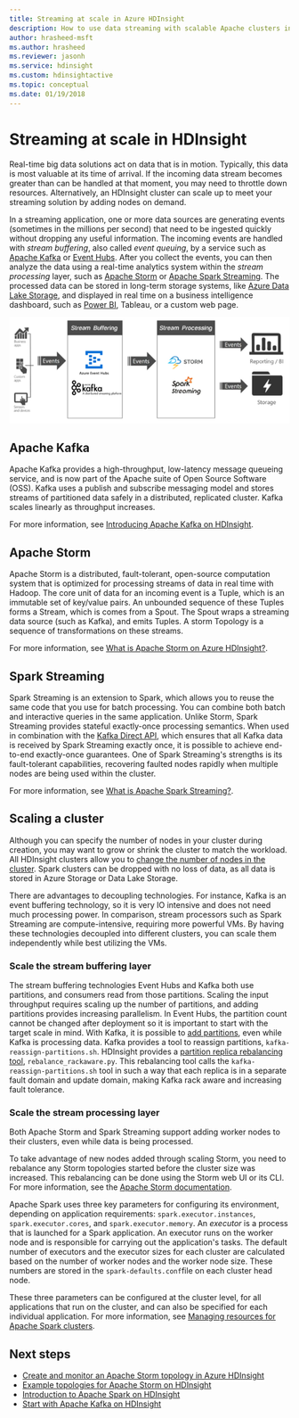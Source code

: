 ```yaml
---
title: Streaming at scale in Azure HDInsight
description: How to use data streaming with scalable Apache clusters in Azure HDInsight.
author: hrasheed-msft
ms.author: hrasheed
ms.reviewer: jasonh
ms.service: hdinsight
ms.custom: hdinsightactive
ms.topic: conceptual
ms.date: 01/19/2018
---
```


# Streaming at scale in HDInsight

Real-time big data solutions  act on data that is in motion. Typically, this data is most valuable at its time of arrival. If the incoming data stream becomes greater than can be handled at that moment, you may need to throttle down resources. Alternatively, an HDInsight cluster can   scale up to meet your streaming solution by adding nodes on demand.


In a streaming application, one or more data sources are generating events (sometimes in the millions per second) that need to be ingested  quickly  without dropping any useful information. The incoming events are handled with *stream buffering*, also called *event queuing*, by a service such as [Apache Kafka](kafka/apache-kafka-introduction.md) or [Event Hubs](https://azure.microsoft.com/services/event-hubs/). After you collect the events, you can then analyze the data using a real-time analytics system within the *stream processing* layer, such as [Apache Storm](storm/apache-storm-overview.md) or [Apache Spark Streaming](spark/apache-spark-streaming-overview.md). The processed data can be stored in long-term storage systems, like [Azure Data Lake Storage](https://azure.microsoft.com/services/storage/data-lake-storage/), and displayed in real time on a business intelligence dashboard, such as [Power BI](https://powerbi.microsoft.com), Tableau, or a custom web page.


![HDInsight Streaming Patterns](./media/hdinsight-streaming-at-scale-overview/HDInsight-streaming-patterns.png)

## Apache Kafka

Apache Kafka provides a high-throughput, low-latency message queueing service, and is now part of the Apache suite of Open Source Software (OSS). Kafka uses a publish and subscribe messaging model and stores streams of partitioned data safely in a distributed, replicated cluster. Kafka  scales linearly as throughput increases.

For more information, see [Introducing Apache Kafka on HDInsight](kafka/apache-kafka-introduction.md).

## Apache Storm

Apache Storm is a distributed, fault-tolerant, open-source computation system that is optimized for processing streams of data in real time with Hadoop. The core unit of data for an incoming event is  a Tuple, which is an immutable set of key/value pairs. An unbounded sequence of these Tuples forms a Stream, which is comes from a Spout. The Spout wraps a streaming data source (such as Kafka), and emits Tuples. A storm Topology is a sequence of transformations on these streams.

For more information, see [What is Apache Storm on Azure HDInsight?](storm/apache-storm-overview.md).

## Spark Streaming

Spark Streaming  is an extension to Spark, which allows you to reuse the same code that you use for batch processing. You can  combine both batch and interactive queries in the same application. Unlike Storm, Spark Streaming provides stateful exactly-once processing semantics. When used in combination with the [Kafka Direct API](https://spark.apache.org/docs/latest/streaming-kafka-integration.html), which ensures that all Kafka data is received by Spark Streaming exactly once, it is possible to achieve end-to-end exactly-once guarantees. One of Spark Streaming's strengths is its fault-tolerant capabilities, recovering faulted nodes rapidly when multiple nodes are being used within the cluster.

For more information, see [What is Apache Spark Streaming?](hdinsight-spark-streaming-overview.md).

## Scaling a cluster

Although you can specify the number of nodes in your cluster during creation, you may want to grow or shrink the cluster to match the workload. All HDInsight clusters allow you to [change the number of nodes in the cluster](hdinsight-administer-use-portal-linux.md#scale-clusters). Spark clusters can be dropped with no loss of data, as all  data is stored in Azure Storage or Data Lake Storage.

There are advantages to decoupling technologies. For instance, Kafka is an event buffering technology, so it is very IO intensive and does not need much processing power. In comparison, stream processors such as Spark Streaming are compute-intensive, requiring more powerful VMs. By having these technologies decoupled into different clusters, you can scale them independently while best utilizing the VMs.

### Scale the stream buffering layer

The stream buffering technologies Event Hubs and Kafka both use partitions, and consumers read from those partitions. Scaling the input throughput requires scaling up the number of partitions, and adding partitions provides increasing parallelism. In Event Hubs, the partition count cannot be changed after deployment so it is important to start with the target scale in mind. With Kafka, it is possible to [add partitions](https://kafka.apache.org/documentation.html#basic_ops_cluster_expansion), even while Kafka is processing data. Kafka provides a tool to reassign partitions,  `kafka-reassign-partitions.sh`. HDInsight provides a [partition replica rebalancing tool](https://github.com/hdinsight/hdinsight-kafka-tools),  `rebalance_rackaware.py`. This rebalancing tool calls the `kafka-reassign-partitions.sh` tool in such a way that each replica is in a separate fault domain and update domain, making Kafka rack aware and increasing fault tolerance.

### Scale the stream processing layer

Both Apache Storm and Spark Streaming support adding worker nodes to their clusters, even while data is being processed.

To take advantage of new nodes added through scaling  Storm, you need to rebalance any Storm topologies started before the cluster size was increased. This rebalancing can be done using the Storm web UI or its CLI. For more information, see the [Apache Storm documentation](https://storm.apache.org/documentation/Understanding-the-parallelism-of-a-Storm-topology.html).

Apache Spark uses three key parameters for configuring its environment, depending on application requirements: `spark.executor.instances`, `spark.executor.cores`, and `spark.executor.memory`. An *executor* is a process that is launched for a Spark application. An executor runs on the worker node and is responsible for carrying out the  application's tasks. The default number of executors and the executor sizes for each cluster are calculated based on the number of worker nodes and the worker node size. These numbers are stored in the `spark-defaults.conf`file on each cluster head node.

These three  parameters can be configured at the cluster level, for all applications that run on the cluster, and can also  be specified for each individual application. For more information, see [Managing resources for Apache Spark clusters](spark/apache-spark-resource-manager.md).

## Next steps

* [Create and monitor an Apache Storm topology in Azure HDInsight](storm/apache-storm-quickstart.md)
* [Example topologies for Apache Storm on HDInsight](storm/apache-storm-example-topology.md)
* [Introduction to Apache Spark on HDInsight](spark/apache-spark-overview.md)
* [Start with Apache Kafka on HDInsight](kafka/apache-kafka-get-started.md)
